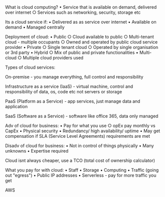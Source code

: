 What is cloud computing?
    • Service that is available on demand, delivered over internet
        ○ Services such as networking, security, storage etc

Its a cloud service if:
    • Delivered as as service over internet
    • Available on demand
    • Managed centrally

Deployment of cloud:
    • Public
        ○ Cloud available to public
        ○ Multi-tenant cloud - multiple occupants
        ○ Owned and operated by public cloud service provider
    • Private
        ○ Single tenant cloud
        ○ Operated by single organisation or 3rd party
    • Hybrid
        ○ Mix of public and private functionalities
    • Multi-cloud
        ○ Multiple cloud providers used

Types of cloud services:

On-premise - you manage everything, full control and responsibility

Infrastructure as a service (IaaS) - virtual machine, control and responsibility of data, os, code etc not servers or storage

PaaS (Platform as a Service) - app services, just manage data and application

SaaS (Software as a Service) - software like office 365, data only managed 

Adv of cloud for business:
    • Pay for what you use
        ○ opEx pay monthly vs CapEx
    • Physical security
    • Redundancy/ high availability/ uptime
    • May get compensation if SLA (Service Level Agreements) requirements are met


Disadv of cloud for business:
    • Not in control of things physically
    • Many unknowns
    • Expertise required
    
Cloud isnt always cheaper, use a TCO (total cost of ownership calculator)

What you pay for with cloud:
    • Staff
    • Storage
    • Computing
    • Traffic (going out "egress")
    • Public IP addresses
    • Serverless - pay for more traffic you get


AWS

